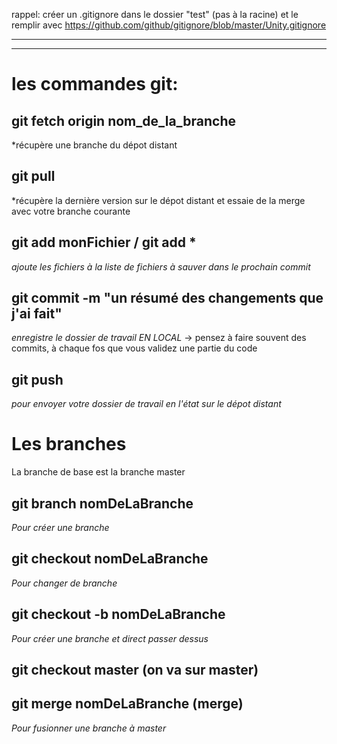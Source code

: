 rappel:
créer un .gitignore dans le dossier "test" (pas à la racine) et le remplir avec https://github.com/github/gitignore/blob/master/Unity.gitignore

--------------------------------------------------------------------------
------------------------------------------------------------------------


# les commandes git:

## git fetch origin nom_de_la_branche
*récupère une branche du dépot distant

## git pull 
*récupère la dernière version sur le dépot distant et essaie de la merge avec votre branche courante

## git add monFichier / git add *
*ajoute les fichiers à la liste de fichiers à sauver dans le prochain commit*

## git commit -m "un résumé des changements que j'ai fait"
*enregistre le dossier de travail EN LOCAL*
-> pensez à faire souvent des commits, à chaque fos que vous validez une partie du code

## git push
*pour envoyer votre dossier de travail en l'état sur le dépot distant*


# Les branches
La branche de base est la branche master

## git branch nomDeLaBranche
*Pour créer une branche*
## git checkout nomDeLaBranche
*Pour changer de branche*
## git checkout -b nomDeLaBranche
*Pour créer une branche et direct passer dessus* 

## git checkout master (on va sur master)
## git merge nomDeLaBranche (merge)
*Pour fusionner une branche à master*

